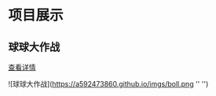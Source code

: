 # 项目展示
## 球球大作战
[查看详情](https://a592473860.github.io/shit/index.html " ")

![球球大作战](https://a592473860.github.io/imgs/boll.png  '' '')